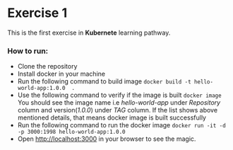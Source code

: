 # Exercise 1
This is the first exercise in **Kubernete** learning pathway.

### How to run:
- Clone the repository
- Install docker in your machine
- Run the following command to build image
  `docker build -t hello-world-app:1.0.0  .`
- Use the following command to verify if the image is built
  `docker image`
  You should see the image name i.e *hello-world-app* under *Repository* column and version(*1.0.0*) under *TAG* column. If the list shows above mentioned details, that means docker image is built successfully
- Run the following command to run the docker image
  `docker run -it -d -p 3000:1998 hello-world-app:1.0.0`
- Open [http://localhost:3000](http://localhost:300) in your browser to see the magic. 